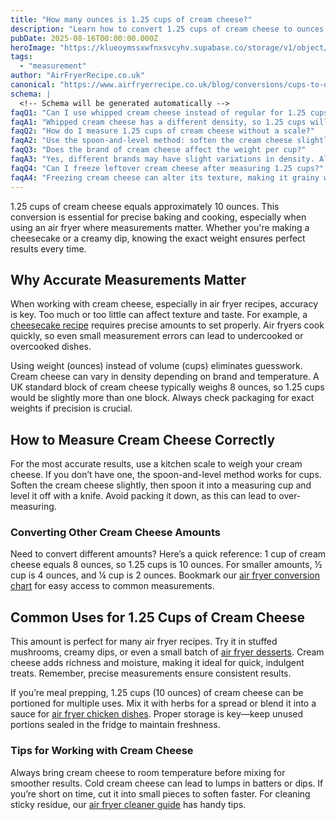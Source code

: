 ```yaml
---
title: "How many ounces is 1.25 cups of cream cheese?"
description: "Learn how to convert 1.25 cups of cream cheese to ounces with our easy guide. Perfect for air fryer recipes and precise baking measurements."
pubDate: 2025-08-16T00:00:00.000Z
heroImage: "https://klueoymssxwfnxsvcyhv.supabase.co/storage/v1/object/public/Shmucket/how-many-ounces-is-1-25-cups-of-cream-cheese.webp"
tags:
  - "measurement"
author: "AirFryerRecipe.co.uk"
canonical: "https://www.airfryerrecipe.co.uk/blog/conversions/cups-to-ounces/how-many-ounces-is-1-25-cups-of-cream-cheese"
schema: |
  <!-- Schema will be generated automatically -->
faqQ1: "Can I use whipped cream cheese instead of regular for 1.25 cups?"
faqA1: "Whipped cream cheese has a different density, so 1.25 cups will weigh less than regular cream cheese. For accurate results, stick to regular cream cheese or adjust the weight accordingly. Check the packaging for conversion guidelines."
faqQ2: "How do I measure 1.25 cups of cream cheese without a scale?"
faqA2: "Use the spoon-and-level method: soften the cream cheese slightly, spoon it into a measuring cup, and level it off with a knife. Avoid packing it down, as this can lead to over-measuring. For best results, invest in a kitchen scale."
faqQ3: "Does the brand of cream cheese affect the weight per cup?"
faqA3: "Yes, different brands may have slight variations in density. Always check the packaging for weight per cup if precision is crucial. Most UK brands standardise at 8 ounces per cup, but it’s worth verifying."
faqQ4: "Can I freeze leftover cream cheese after measuring 1.25 cups?"
faqA4: "Freezing cream cheese can alter its texture, making it grainy when thawed. It’s best used fresh, but if necessary, freeze it in an airtight container and stir well after thawing. Use it in cooked dishes rather than spreads for better results."
---
```

<p>1.25 cups of cream cheese equals approximately 10 ounces. This conversion is essential for precise baking and cooking, especially when using an air fryer where measurements matter. Whether you're making a cheesecake or a creamy dip, knowing the exact weight ensures perfect results every time.</p>  

<h2>Why Accurate Measurements Matter</h2>  
<p>When working with cream cheese, especially in air fryer recipes, accuracy is key. Too much or too little can affect texture and taste. For example, a <a href=https://www.airfryerrecipe.co.uk/recipes>cheesecake recipe</a> requires precise amounts to set properly. Air fryers cook quickly, so even small measurement errors can lead to undercooked or overcooked dishes.</p>  
<p>Using weight (ounces) instead of volume (cups) eliminates guesswork. Cream cheese can vary in density depending on brand and temperature. A UK standard block of cream cheese typically weighs 8 ounces, so 1.25 cups would be slightly more than one block. Always check packaging for exact weights if precision is crucial.</p>  

<h2>How to Measure Cream Cheese Correctly</h2>  
<p>For the most accurate results, use a kitchen scale to weigh your cream cheese. If you don’t have one, the spoon-and-level method works for cups. Soften the cream cheese slightly, then spoon it into a measuring cup and level it off with a knife. Avoid packing it down, as this can lead to over-measuring.</p>  

<h3>Converting Other Cream Cheese Amounts</h3>  
<p>Need to convert different amounts? Here’s a quick reference: 1 cup of cream cheese equals 8 ounces, so 1.25 cups is 10 ounces. For smaller amounts, ½ cup is 4 ounces, and ¼ cup is 2 ounces. Bookmark our <a href=https://www.airfryerrecipe.co.uk/air-fryer-conversion-chart>air fryer conversion chart</a> for easy access to common measurements.</p>  

<h2>Common Uses for 1.25 Cups of Cream Cheese</h2>  
<p>This amount is perfect for many air fryer recipes. Try it in stuffed mushrooms, creamy dips, or even a small batch of <a href=https://www.airfryerrecipe.co.uk/recipe-category/dessert>air fryer desserts</a>. Cream cheese adds richness and moisture, making it ideal for quick, indulgent treats. Remember, precise measurements ensure consistent results.</p>  
<p>If you’re meal prepping, 1.25 cups (10 ounces) of cream cheese can be portioned for multiple uses. Mix it with herbs for a spread or blend it into a sauce for <a href=https://www.airfryerrecipe.co.uk/recipe-category/chicken>air fryer chicken dishes</a>. Proper storage is key—keep unused portions sealed in the fridge to maintain freshness.</p>  

<h3>Tips for Working with Cream Cheese</h3>  
<p>Always bring cream cheese to room temperature before mixing for smoother results. Cold cream cheese can lead to lumps in batters or dips. If you’re short on time, cut it into small pieces to soften faster. For cleaning sticky residue, our <a href=https://www.airfryerrecipe.co.uk/air-fryer-cleaner>air fryer cleaner guide</a> has handy tips.</p>
